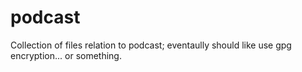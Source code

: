 # podcast
Collection of files relation to podcast; eventaully should like use gpg encryption... or something. 
